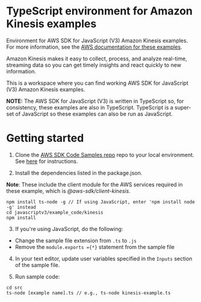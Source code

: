 # TypeScript environment for Amazon Kinesis examples
Environment for AWS SDK for JavaScript (V3) Amazon Kinesis examples. For more information, see the [AWS documentation for these examples](https://docs.aws.amazon.com/sdk-for-javascript/v3/developer-guide/kinesis-examples.html).

Amazon Kinesis makes it easy to collect, process, and analyze real-time, streaming data so you can get timely insights and react quickly to new information.

This is a workspace where you can find working AWS SDK for JavaScript (V3) Amazon Kinesis examples. 

**NOTE:** The AWS SDK for JavaScript (V3) is written in TypeScript so, for consistency, these examples are also in TypeScript. TypeScript is
a super-set of JavaScript so these examples can also be run as JavaScript.

# Getting started

1. Clone the [AWS SDK Code Samples repo](https://github.com/awsdocs/aws-doc-sdk-examples) repo to your local environment. See [here](https://docs.github.com/en/github/creating-cloning-and-archiving-repositories/cloning-a-repository) for instructions.

1. Install the dependencies listed in the package.json.

**Note**: These include the client module for the AWS services required in these example, 
which is *@aws-sdk/client-kinesis*.
```
npm install ts-node -g // If using JavaScript, enter 'npm install node -g' instead
cd javascriptv3/example_code/kinesis
npm install
```
3. If you're using JavaScript, do the following:
- Change the sample file extension from ```.ts``` to ```.js```
- Remove the ```module.exports ={*}``` statement from the sample file

4. In your text editor, update user variables specified in the ```Inputs``` section of the sample file.

5. Run sample code:
```
cd src
ts-node [example name].ts // e.g., ts-node kinesis-example.ts
```
